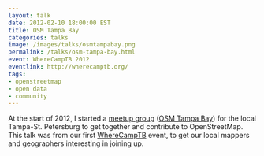 ```yaml
---
layout: talk
date: 2012-02-10 18:00:00 EST
title: OSM Tampa Bay
categories: talks
image: /images/talks/osmtampabay.png
permalink: /talks/osm-tampa-bay.html
event: WhereCampTB 2012
eventlink: http://wherecamptb.org/
tags:
- openstreetmap
- open data
- community
---
```


At the start of 2012, I started a [meetup group](http://www.meetup.com/osmtampabay/) ([OSM Tampa Bay](http://osmtampabay.org/)) for the local Tampa-St. Petersburg to get together and contribute to OpenStreetMap. This talk was from our first [WhereCampTB](http://wherecamptb.org/) event, to get our local mappers and geographers interesting in joining up.

<script async class="speakerdeck-embed" data-id="4f36f9c9cbeee80022002a4c" data-ratio="1.3333333333333333" src="//speakerdeck.com/assets/embed.js"></script>
